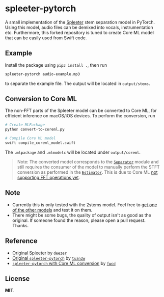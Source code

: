 # spleeter-pytorch

A small implementation of the [Spleeter](https://github.com/deezer/spleeter) stem separation model in PyTorch. Using this model, audio files can be demixed into vocals, instrumentation etc.
Furthermore, this forked repository is tuned to create Core ML model that can be easily used from Swift code.

## Example

Install the package using `pip3 install .`, then run

```sh
spleeter-pytorch audio-example.mp3
```

to separate the example file. The output will be located in `output/stems`.

## Conversion to Core ML

The non-FFT parts of the Spleeter model can be converted to Core ML, for efficient inference on macOS/iOS devices. To perform the conversion, run

```sh
# Create MLPackage
python convert-to-coreml.py

# Compile Core ML model
swift compile_coreml_model.swift
```

The `.mlpackage` and `.mlmodelc` will be located under `output/coreml`.

> Note: The converted model corresponds to the [`Separator`](spleeter_pytorch/separator.py) module and still requires the consumer of the model to manually perform the STFT conversion as performed in the [`Estimator`](spleeter_pytorch/estimator.py). This is due to Core ML [not supporting FFT operations yet](https://github.com/apple/coremltools/issues/1311).

## Note

- Currently this is only tested with the 2stems model. Feel free to [get one of the other models](https://github.com/deezer/spleeter/releases/tag/v1.4.0) and test it on them.
- There might be some bugs, the quality of output isn't as good as the original. If someone found the reason, please open a pull request. Thanks.

## Reference

- [Original Spleeter](https://github.com/deezer/spleeter) by [`deezer`](https://github.com/deezer)
- [Original `spleeter-pytorch`](https://github.com/tuan3w/spleeter-pytorch) by [`tuan3w`](https://github.com/tuan3w)
- [`spleeter-pytorch` with Core ML conversion](https://github.com/fwcd/spleeter-pytorch) by [`fwcd`](https://github.com/fwcd)

## License

**MIT**.
